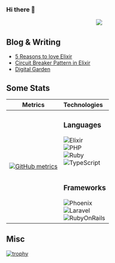 ### Hi there 👋
<p align='center'>
  <a href="https://dev.to/allanmacgregor"><img src="https://wakatime.com/badge/user/ca412161-1fa1-4b0d-be0c-dc6b2126de3e.svg"></a>&nbsp;&nbsp;
<!--   <a href="https://dev.to/allanmacgregor"><img height="30" src="https://raw.githubusercontent.com/stephenajulu/WaylonWalker/main/icon/dev.png"></a>&nbsp;&nbsp;
  <a href="https://twitter.com/allanmacgregor"><img height="30" src="https://github.com/stephenajulu/WaylonWalker/blob/main/icon/twitter.png?raw=true"> </a>&nbsp;&nbsp;
  <a href="https://instagram.com/allanmacgregor"><img height="30" src="https://github.com/stephenajulu/WaylonWalker/blob/main/icon/instagram.jpg?raw=true"></a>&nbsp;&nbsp;
  <a href="https://www.linkedin.com/in/allanmacgregor/"><img height="30" src="https://github.com/stephenajulu/WaylonWalker/blob/main/icon/linkedin.png?raw=true"></a> -->
</p>

## Blog & Writing

- [5 Reasons to love Elixir](https://allanmacgregor.com/posts/5-reasons-to-love-elixir)
- [Circuit Breaker Pattern in Elixir](https://allanmacgregor.com/posts/circuit-breaker-pattern-in-elixir)
- [Digital Garden](https://publish.obsidian.md/allanmacgregor/)


## Some Stats

| Metrics                             |          Technologies               |
| :---------------------------------: | :--------------------------------- |
|[![GitHub metrics](https://metrics.lecoq.io/amacgregor?languages=1&isocalendar=1&followup=1&pagespeed=1)](https://github.com/lowlighter/metrics) |<h3>Languages</h3> ![Elixir](https://img.shields.io/badge/Elixir-Proficient-4B275F?style=for-the-badge&logo=elixir) <br/> ![PHP](https://img.shields.io/badge/PHP-Expert-777BB4?style=for-the-badge&logo=PHP) <br/> ![Ruby](https://img.shields.io/badge/Ruby-Competent-CC342D?style=for-the-badge&logo=Ruby) <br/> ![TypeScript](https://img.shields.io/badge/TypeScript-Competent-3178C6?style=for-the-badge&logo=TypeScript) <br/><br/><h3>Frameworks</h3> ![Phoenix](https://img.shields.io/badge/Phoenix-Proficient-FF6900?style=for-the-badge&logo=elixir) <br/> ![Laravel](https://img.shields.io/badge/Laravel-Proficient-FF2D20?style=for-the-badge&logo=laravel) <br/>  ![RubyOnRails](https://img.shields.io/badge/RubyOnRails-Competent-CC0000?style=for-the-badge&logo=ruby%20on%20rails) |


## Misc
[![trophy](https://github-profile-trophy.vercel.app/?username=amacgregor&column=8)](https://github.com/ryo-ma/github-profile-trophy)
